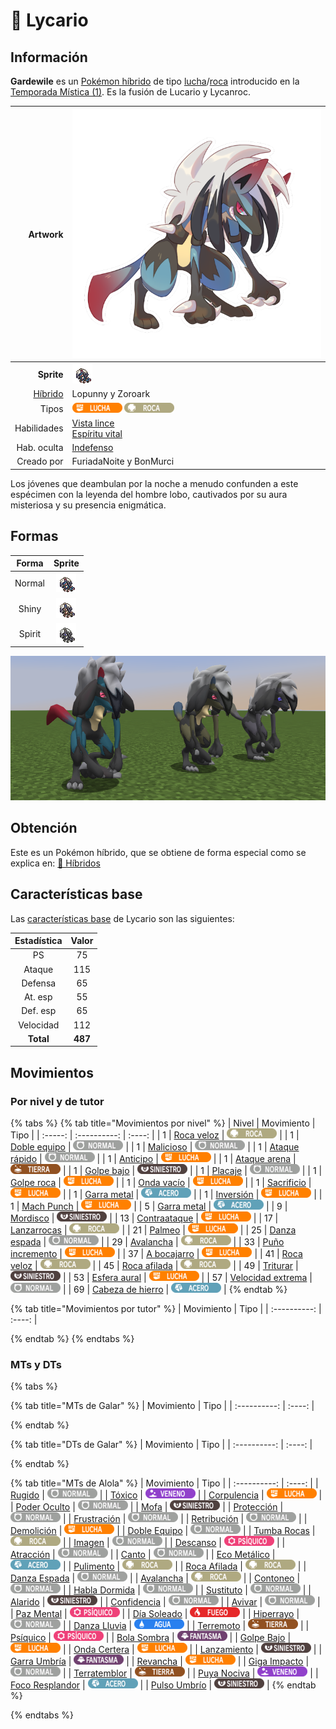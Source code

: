 # 🧬 Lycario

## Información

**Gardewile** es un [Pokémon híbrido](../../funciones/hibridos.md) de tipo [lucha](https://www.wikidex.net/wiki/Tipo_lucha)/[roca](https://www.wikidex.net/wiki/Tipo_roca) introducido en la [Temporada Mística (1)](./). Es la fusión de Lucario y Lycanroc.

|                     **Artwork** | ![Artwork de Lycario](../../images/pokemon/temporada-1/Lycario.png)                                                                                    |
| ------------------------------: | -------------------------------------------------------------------------------------------------------------------------------------- |
|                      **Sprite** | ![Sprite de Lycario](../../images/pokemon/temporada-1/Lycario-sprite.png)                                                          |
| [Híbrido](#) | Lopunny y Zoroark                                                                                                                     |
|                           Tipos | ![Tipo lucha](../../images/pokemon/tipos/tipo_lucha.png) ![Tipo roca](../../images/pokemon/tipos/tipo_roca.png)        |
|                     Habilidades | [Vista lince](https://www.wikidex.net/wiki/Vista_lince)<br>[Espíritu vital](https://www.wikidex.net/wiki/Espíritu_vital) |
|                     Hab. oculta | [Indefenso](https://www.wikidex.net/wiki/Indefenso)                                                                       |
|                      Creado por | FuriadaNoite y BonMurci                                                                                                                |

Los jóvenes que deambulan por la noche a menudo confunden a este espécimen con la leyenda del hombre lobo, cautivados por su aura misteriosa y su presencia enigmática.

## Formas

|  Forma |                                            Sprite                                           |
| :----: | :-----------------------------------------------------------------------------------------: |
| Normal |        ![Sprite de Lycario](../../images/pokemon/temporada-1/Lycario-sprite.png)        |
|  Shiny |  ![Sprite de Lycario Shiny](../../images/pokemon/temporada-1/Lycario-sprite-shiny.png)  |
| Spirit | ![Sprite de Lycario Spirit](../../images/pokemon/temporada-1/Lycario-sprite-spirit.png) |

![Formas de Lycario](../../images/pokemon/temporada-1/Lycario-formas.png)

## Obtención

Este es un Pokémon híbrido, que se obtiene de forma especial como se explica en: [🧬 Híbridos](../../funciones/hibridos.md)

## Características base

Las [características base](https://www.wikidex.net/wiki/Caracter%C3%ADsticas) de Lycario son las siguientes:

| Estadística |  Valor  |
| :---------: | :-----: |
|      PS     |    75   |
|    Ataque   |    115   |
|   Defensa   |    65   |
|   At. esp   |   55   |
|   Def. esp  |   65   |
|  Velocidad  |   112   |
|  **Total**  | **487** |

## Movimientos

### Por nivel y de tutor

{% tabs %}
{% tab title="Movimientos por nivel" %}
| Nivel | Movimiento | Tipo |
| :-----: | :----------: | :----: |
| 1 | [Roca veloz](https://www.wikidex.net/wiki/Roca_veloz) | ![tipo roca](../../images/pokemon/tipos/tipo_roca.png) |
| 1 | [Doble equipo](https://www.wikidex.net/wiki/Doble_equipo) | ![tipo normal](../../images/pokemon/tipos/tipo_normal.png) |
| 1 | [Malicioso](https://www.wikidex.net/wiki/Malicioso) | ![tipo normal](../../images/pokemon/tipos/tipo_normal.png) |
| 1 | [Ataque rápido](https://www.wikidex.net/wiki/Ataque_rápido) | ![tipo normal](../../images/pokemon/tipos/tipo_normal.png) |
| 1 | [Anticipo](https://www.wikidex.net/wiki/Anticipo) | ![tipo lucha](../../images/pokemon/tipos/tipo_lucha.png) |
| 1 | [Ataque arena](https://www.wikidex.net/wiki/Ataque_arena) | ![tipo tierra](../../images/pokemon/tipos/tipo_tierra.png) |
| 1 | [Golpe bajo](https://www.wikidex.net/wiki/Golpe_bajo) | ![tipo siniestro](../../images/pokemon/tipos/tipo_siniestro.png) |
| 1 | [Placaje](https://www.wikidex.net/wiki/Placaje) | ![tipo normal](../../images/pokemon/tipos/tipo_normal.png) |
| 1 | [Golpe roca](https://www.wikidex.net/wiki/Golpe_roca) | ![tipo lucha](../../images/pokemon/tipos/tipo_lucha.png) |
| 1 | [Onda vacío](https://www.wikidex.net/wiki/Onda_vacío) | ![tipo lucha](../../images/pokemon/tipos/tipo_lucha.png) |
| 1 | [Sacrificio](https://www.wikidex.net/wiki/Sacrificio) | ![tipo lucha](../../images/pokemon/tipos/tipo_lucha.png) |
| 1 | [Garra metal](https://www.wikidex.net/wiki/Garra_metal) | ![tipo acero](../../images/pokemon/tipos/tipo_acero.png) |
| 1 | [Inversión](https://www.wikidex.net/wiki/Inversión) | ![tipo lucha](../../images/pokemon/tipos/tipo_lucha.png) |
| 1 | [Mach Punch](https://www.wikidex.net/wiki/Mach_Punch) | ![tipo lucha](../../images/pokemon/tipos/tipo_lucha.png) |
| 5 | [Garra metal](https://www.wikidex.net/wiki/Garra_metal) | ![tipo acero](../../images/pokemon/tipos/tipo_acero.png) |
| 9 | [Mordisco](https://www.wikidex.net/wiki/Mordisco) | ![tipo siniestro](../../images/pokemon/tipos/tipo_siniestro.png) |
| 13 | [Contraataque](https://www.wikidex.net/wiki/Contraataque) | ![tipo lucha](../../images/pokemon/tipos/tipo_lucha.png) |
| 17 | [Lanzarrocas](https://www.wikidex.net/wiki/Lanzarrocas) | ![tipo roca](../../images/pokemon/tipos/tipo_roca.png) |
| 21 | [Palmeo](https://www.wikidex.net/wiki/Palmeo) | ![tipo lucha](../../images/pokemon/tipos/tipo_lucha.png) |
| 25 | [Danza espada](https://www.wikidex.net/wiki/Danza_espada) | ![tipo normal](../../images/pokemon/tipos/tipo_normal.png) |
| 29 | [Avalancha](https://www.wikidex.net/wiki/Avalancha) | ![tipo roca](../../images/pokemon/tipos/tipo_roca.png) |
| 33 | [Puño incremento](https://www.wikidex.net/wiki/Puño_incremento) | ![tipo lucha](../../images/pokemon/tipos/tipo_lucha.png) |
| 37 | [A bocajarro](https://www.wikidex.net/wiki/A_bocajarro) | ![tipo lucha](../../images/pokemon/tipos/tipo_lucha.png) |
| 41 | [Roca veloz](https://www.wikidex.net/wiki/Roca_veloz) | ![tipo roca](../../images/pokemon/tipos/tipo_roca.png) |
| 45 | [Roca afilada](https://www.wikidex.net/wiki/Roca_afilada) | ![tipo roca](../../images/pokemon/tipos/tipo_roca.png) |
| 49 | [Triturar](https://www.wikidex.net/wiki/Triturar) | ![tipo siniestro](../../images/pokemon/tipos/tipo_siniestro.png) |
| 53 | [Esfera aural](https://www.wikidex.net/wiki/Esfera_aural) | ![tipo lucha](../../images/pokemon/tipos/tipo_lucha.png) |
| 57 | [Velocidad extrema](https://www.wikidex.net/wiki/Velocidad_extrema) | ![tipo normal](../../images/pokemon/tipos/tipo_normal.png) |
| 69 | [Cabeza de hierro](https://www.wikidex.net/wiki/Cabeza_de_hierro) | ![tipo acero](../../images/pokemon/tipos/tipo_acero.png) |
{% endtab %}

{% tab title="Movimientos por tutor" %}
| Movimiento | Tipo |
| :----------: | :----: |

{% endtab %}
{% endtabs %}

### MTs y DTs
{% tabs %}

{% tab title="MTs de Galar" %}
| Movimiento | Tipo |
| :----------: | :----: |

{% endtab %}

{% tab title="DTs de Galar" %}
| Movimiento | Tipo |
| :----------: | :----: |

{% endtab %}

{% tab title="MTs de Alola" %}
| Movimiento | Tipo |
| :----------: | :----: |
| [Rugido](https://www.wikidex.net/wiki/Rugido) | ![tipo normal](../../images/pokemon/tipos/tipo_normal.png) |
| [Tóxico](https://www.wikidex.net/wiki/T%C3%B3xico) | ![tipo veneno](../../images/pokemon/tipos/tipo_veneno.png) |
| [Corpulencia](https://www.wikidex.net/wiki/Corpulencia) | ![tipo lucha](../../images/pokemon/tipos/tipo_lucha.png) |
| [Poder Oculto](https://www.wikidex.net/wiki/Poder_Oculto) | ![tipo normal](../../images/pokemon/tipos/tipo_normal.png) |
| [Mofa](https://www.wikidex.net/wiki/Mofa) | ![tipo siniestro](../../images/pokemon/tipos/tipo_siniestro.png) |
| [Protección](https://www.wikidex.net/wiki/Protecci%C3%B3n) | ![tipo normal](../../images/pokemon/tipos/tipo_normal.png) |
| [Frustración](https://www.wikidex.net/wiki/Frustraci%C3%B3n) | ![tipo normal](../../images/pokemon/tipos/tipo_normal.png) |
| [Retribución](https://www.wikidex.net/wiki/Retribuci%C3%B3n) | ![tipo normal](../../images/pokemon/tipos/tipo_normal.png) |
| [Demolición](https://www.wikidex.net/wiki/Demolici%C3%B3n) | ![tipo lucha](../../images/pokemon/tipos/tipo_lucha.png) |
| [Doble Equipo](https://www.wikidex.net/wiki/Doble_Equipo) | ![tipo normal](../../images/pokemon/tipos/tipo_normal.png) |
| [Tumba Rocas](https://www.wikidex.net/wiki/Tumba_Rocas) | ![tipo roca](../../images/pokemon/tipos/tipo_roca.png) |
| [Imagen](https://www.wikidex.net/wiki/Imagen) | ![tipo normal](../../images/pokemon/tipos/tipo_normal.png) |
| [Descanso](https://www.wikidex.net/wiki/Descanso) | ![tipo psíquico](../../images/pokemon/tipos/tipo_psiquico.png) |
| [Atracción](https://www.wikidex.net/wiki/Atracci%C3%B3n) | ![tipo normal](../../images/pokemon/tipos/tipo_normal.png) |
| [Canto](https://www.wikidex.net/wiki/Canto) | ![tipo normal](../../images/pokemon/tipos/tipo_normal.png) |
| [Eco Metálico](https://www.wikidex.net/wiki/Eco_Met%C3%A1lico) | ![tipo acero](../../images/pokemon/tipos/tipo_acero.png) |
| [Pulimento](https://www.wikidex.net/wiki/Pulimento) | ![tipo roca](../../images/pokemon/tipos/tipo_roca.png) |
| [Roca Afilada](https://www.wikidex.net/wiki/Roca_Afilada) | ![tipo roca](../../images/pokemon/tipos/tipo_roca.png) |
| [Danza Espada](https://www.wikidex.net/wiki/Danza_Espada) | ![tipo normal](../../images/pokemon/tipos/tipo_normal.png) |
| [Avalancha](https://www.wikidex.net/wiki/Avalancha) | ![tipo roca](../../images/pokemon/tipos/tipo_roca.png) |
| [Contoneo](https://www.wikidex.net/wiki/Contoneo) | ![tipo normal](../../images/pokemon/tipos/tipo_normal.png) |
| [Habla Dormida](https://www.wikidex.net/wiki/Habla_Dormida) | ![tipo normal](../../images/pokemon/tipos/tipo_normal.png) |
| [Sustituto](https://www.wikidex.net/wiki/Sustituto) | ![tipo normal](../../images/pokemon/tipos/tipo_normal.png) |
| [Alarido](https://www.wikidex.net/wiki/Alarido) | ![tipo siniestro](../../images/pokemon/tipos/tipo_siniestro.png) |
| [Confidencia](https://www.wikidex.net/wiki/Confidencia) | ![tipo normal](../../images/pokemon/tipos/tipo_normal.png) |
| [Avivar](https://www.wikidex.net/wiki/Avivar) | ![tipo normal](../../images/pokemon/tipos/tipo_normal.png) |
| [Paz Mental](https://www.wikidex.net/wiki/Paz_Mental) | ![tipo psíquico](../../images/pokemon/tipos/tipo_psiquico.png) |
| [Día Soleado](https://www.wikidex.net/wiki/D%C3%ADa_Soleado) | ![tipo fuego](../../images/pokemon/tipos/tipo_fuego.png) |
| [Hiperrayo](https://www.wikidex.net/wiki/Hiperrayo) | ![tipo normal](../../images/pokemon/tipos/tipo_normal.png) |
| [Danza Lluvia](https://www.wikidex.net/wiki/Danza_Lluvia) | ![tipo agua](../../images/pokemon/tipos/tipo_agua.png) |
| [Terremoto](https://www.wikidex.net/wiki/Terremoto) | ![tipo tierra](../../images/pokemon/tipos/tipo_tierra.png) |
| [Psíquico](https://www.wikidex.net/wiki/Ps%C3%ADquico) | ![tipo psíquico](../../images/pokemon/tipos/tipo_psiquico.png) |
| [Bola Sombra](https://www.wikidex.net/wiki/Bola_Sombra) | ![tipo fantasma](../../images/pokemon/tipos/tipo_fantasma.png) |
| [Golpe Bajo](https://www.wikidex.net/wiki/Golpe_Bajo) | ![tipo lucha](../../images/pokemon/tipos/tipo_lucha.png) |
| [Onda Certera](https://www.wikidex.net/wiki/Onda_Certera) | ![tipo lucha](../../images/pokemon/tipos/tipo_lucha.png) |
| [Lanzamiento](https://www.wikidex.net/wiki/Lanzamiento) | ![tipo siniestro](../../images/pokemon/tipos/tipo_siniestro.png) |
| [Garra Umbría](https://www.wikidex.net/wiki/Garra_Umbr%C3%ADa) | ![tipo fantasma](../../images/pokemon/tipos/tipo_fantasma.png) |
| [Revancha](https://www.wikidex.net/wiki/Revancha) | ![tipo lucha](../../images/pokemon/tipos/tipo_lucha.png) |
| [Giga Impacto](https://www.wikidex.net/wiki/Giga_Impacto) | ![tipo normal](../../images/pokemon/tipos/tipo_normal.png) |
| [Terratemblor](https://www.wikidex.net/wiki/Terratemblor) | ![tipo tierra](../../images/pokemon/tipos/tipo_tierra.png) |
| [Puya Nociva](https://www.wikidex.net/wiki/Puya_Nociva) | ![tipo veneno](../../images/pokemon/tipos/tipo_veneno.png) |
| [Foco Resplandor](https://www.wikidex.net/wiki/Foco_Resplandor) | ![tipo acero](../../images/pokemon/tipos/tipo_acero.png) |
| [Pulso Umbrío](https://www.wikidex.net/wiki/Pulso_Umbr%C3%ADo) | ![tipo siniestro](../../images/pokemon/tipos/tipo_siniestro.png) |
{% endtab %}

{% endtabs %}
